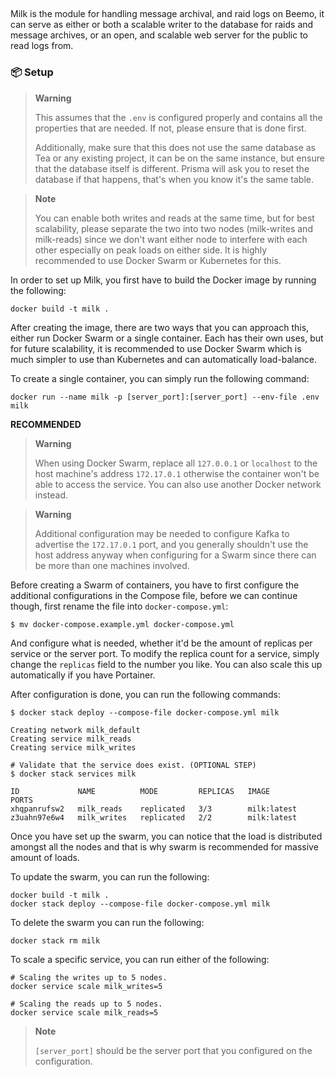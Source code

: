 ##

Milk is the module for handling message archival, and raid logs on Beemo, it can serve as either or both a scalable writer to the database for raids 
and message archives, or an open, and scalable web server for the public to read logs from.

### 📦 Setup

> **Warning**
> 
> This assumes that the `.env` is configured properly and contains all the properties that are needed. If not, please ensure that is done first.
> 
> Additionally, make sure that this does not use the same database as Tea or any existing project, it can be on the same instance, but ensure that the database itself is different. Prisma will ask you to reset the database if that happens, that's when you know it's the same table.

> **Note**
> 
> You can enable both writes and reads at the same time, but for best scalability, please separate the two into two nodes (milk-writes and milk-reads) 
> since we don't want either node to interfere with each other especially on peak loads on either side. It is highly recommended to use Docker Swarm 
> or Kubernetes for this.

In order to set up Milk, you first have to build the Docker image by running the following:
```shell
docker build -t milk .
```

After creating the image, there are two ways that you can approach this, either run Docker Swarm or a single container. Each has their own uses, but 
for future scalability, it is recommended to use Docker Swarm which is much simpler to use than Kubernetes and can automatically load-balance.

To create a single container, you can simply run the following command:
```shell
docker run --name milk -p [server_port]:[server_port] --env-file .env milk
```

**RECOMMENDED** 

> **Warning**
> 
> When using Docker Swarm, replace all `127.0.0.1` or `localhost` to the host machine's address `172.17.0.1` otherwise 
> the container won't be able to access the service. You can also use another Docker network instead.

> **Warning**
> 
> Additional configuration may be needed to configure Kafka to advertise the `172.17.0.1` port, and you generally shouldn't 
> use the host address anyway when configuring for a Swarm since there can be more than one machines involved.

Before creating a Swarm of containers, you have to first configure the additional configurations in the Compose file, before we 
can continue though, first rename the file into `docker-compose.yml`:
```shell
$ mv docker-compose.example.yml docker-compose.yml
```

And configure what is needed, whether it'd be the amount of replicas per service or the server port. To modify the replica count 
for a service, simply change the `replicas` field to the number you like. You can also scale this up automatically if you have Portainer.

After configuration is done, you can run the following commands:
```shell
$ docker stack deploy --compose-file docker-compose.yml milk

Creating network milk_default
Creating service milk_reads
Creating service milk_writes

# Validate that the service does exist. (OPTIONAL STEP)
$ docker stack services milk

ID             NAME          MODE         REPLICAS   IMAGE         PORTS
xhqpanrufsw2   milk_reads    replicated   3/3        milk:latest   
z3uahn97e6w4   milk_writes   replicated   2/2        milk:latest   
```

Once you have set up the swarm, you can notice that the load is distributed amongst all the nodes and that is why swarm is recommended 
for massive amount of loads.

To update the swarm, you can run the following:
```shell
docker build -t milk .
docker stack deploy --compose-file docker-compose.yml milk
```

To delete the swarm you can run the following:
```shell
docker stack rm milk
```

To scale a specific service, you can run either of the following:
```shell
# Scaling the writes up to 5 nodes.
docker service scale milk_writes=5

# Scaling the reads up to 5 nodes.
docker service scale milk_reads=5
```

> **Note**
> 
> `[server_port]` should be the server port that you configured on the configuration.
